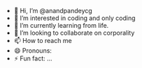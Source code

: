 - 👋 Hi, I’m @anandpandeycg
- 👀 I’m interested in coding and only coding
- 🌱 I’m currently learning from life.
- 💞️ I’m looking to collaborate on corporality
- 📫 How to reach me 
- 😄 Pronouns: 
- ⚡ Fun fact: ...

<!---
anandpandeycg/anandpandeycg is a ✨ special ✨ repository because its `README.md` (this file) appears on your GitHub profile.
You can click the Preview link to take a look at your changes.
--->
